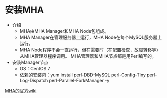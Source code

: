 # 安装MHA

- 介绍
  - MHA由MHA Manager和MHA Node包组成。 
  - MHA Manager在管理服务器上运行，MHA Node在每个MySQL服务器上运行。
  - MHA Node程序不会一直运行，但在需要时（在配置检查，故障转移等）从MHA管理器程序调用。 MHA管理器和MHA节点都是用Perl编写的。
- 安装Manager节点
  - OS：CentOS 7
  - 依赖的安装包：yum install perl-DBD-MySQL perl-Config-Tiny perl-Log-Dispatch perl-Parallel-ForkManager -y
 
[MHA的官方wiki](https://github.com/yoshinorim/mha4mysql-manager/wiki)
